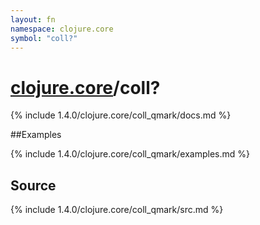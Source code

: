 ```yaml
---
layout: fn
namespace: clojure.core
symbol: "coll?"
---
```


# [clojure.core](../)/coll?

{% include 1.4.0/clojure.core/coll_qmark/docs.md %}

##Examples

{% include 1.4.0/clojure.core/coll_qmark/examples.md %}
## Source
{% include 1.4.0/clojure.core/coll_qmark/src.md %}

